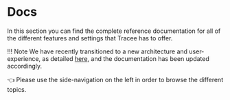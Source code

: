 # Docs

In this section you can find the complete reference documentation for all of the different features and settings that Tracee has to offer.

!!! Note
We have recently transitioned to a new architecture and user-experience, as detailed [here](https://github.com/nextlinux/tracee/discussions/2499), and the documentation has been updated accordingly.

👈 Please use the side-navigation on the left in order to browse the different topics.
